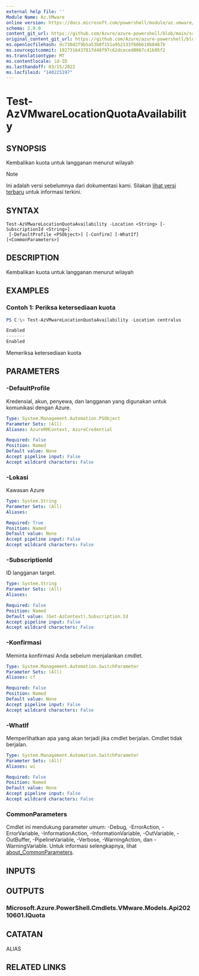 ```yaml
---
external help file: ''
Module Name: Az.VMware
online version: https://docs.microsoft.com/powershell/module/az.vmware/test-azvmwarelocationquotaavailability
schema: 2.0.0
content_git_url: https://github.com/Azure/azure-powershell/blob/main/src/VMware/help/Test-AzVMwareLocationQuotaAvailability.md
original_content_git_url: https://github.com/Azure/azure-powershell/blob/main/src/VMware/help/Test-AzVMwareLocationQuotaAvailability.md
ms.openlocfilehash: dc730d2f9b5a53b0f151a952133f60b610b8467b
ms.sourcegitcommit: 1927316437817d48f97c62dceced0067c41b95f2
ms.translationtype: MT
ms.contentlocale: id-ID
ms.lasthandoff: 03/15/2022
ms.locfileid: "140225197"
---
```

# Test-AzVMwareLocationQuotaAvailability

## SYNOPSIS
Kembalikan kuota untuk langganan menurut wilayah

> [!NOTE]
>Ini adalah versi sebelumnya dari dokumentasi kami. Silakan [lihat versi terbaru](/powershell/module/az.vmware/test-azvmwarelocationquotaavailability) untuk informasi terkini.

## SYNTAX

```
Test-AzVMwareLocationQuotaAvailability -Location <String> [-SubscriptionId <String>]
 [-DefaultProfile <PSObject>] [-Confirm] [-WhatIf] [<CommonParameters>]
```

## DESCRIPTION
Kembalikan kuota untuk langganan menurut wilayah

## EXAMPLES

### Contoh 1: Periksa ketersediaan kuota
```powershell
PS C:\> Test-AzVMwareLocationQuotaAvailability -Location centralus

Enabled
-------
Enabled
```

Memeriksa ketersediaan kuota

## PARAMETERS

### -DefaultProfile
Kredensial, akun, penyewa, dan langganan yang digunakan untuk komunikasi dengan Azure.

```yaml
Type: System.Management.Automation.PSObject
Parameter Sets: (All)
Aliases: AzureRMContext, AzureCredential

Required: False
Position: Named
Default value: None
Accept pipeline input: False
Accept wildcard characters: False
```

### -Lokasi
Kawasan Azure

```yaml
Type: System.String
Parameter Sets: (All)
Aliases:

Required: True
Position: Named
Default value: None
Accept pipeline input: False
Accept wildcard characters: False
```

### -SubscriptionId
ID langganan target.

```yaml
Type: System.String
Parameter Sets: (All)
Aliases:

Required: False
Position: Named
Default value: (Get-AzContext).Subscription.Id
Accept pipeline input: False
Accept wildcard characters: False
```

### -Konfirmasi
Meminta konfirmasi Anda sebelum menjalankan cmdlet.

```yaml
Type: System.Management.Automation.SwitchParameter
Parameter Sets: (All)
Aliases: cf

Required: False
Position: Named
Default value: None
Accept pipeline input: False
Accept wildcard characters: False
```

### -WhatIf
Memperlihatkan apa yang akan terjadi jika cmdlet berjalan.
Cmdlet tidak berjalan.

```yaml
Type: System.Management.Automation.SwitchParameter
Parameter Sets: (All)
Aliases: wi

Required: False
Position: Named
Default value: None
Accept pipeline input: False
Accept wildcard characters: False
```

### CommonParameters
Cmdlet ini mendukung parameter umum: -Debug, -ErrorAction, -ErrorVariable, -InformationAction, -InformationVariable, -OutVariable, -OutBuffer, -PipelineVariable, -Verbose, -WarningAction, dan -WarningVariable. Untuk informasi selengkapnya, lihat [about_CommonParameters](http://go.microsoft.com/fwlink/?LinkID=113216).

## INPUTS

## OUTPUTS

### Microsoft.Azure.PowerShell.Cmdlets.VMware.Models.Api20210601.IQuota

## CATATAN

ALIAS

## RELATED LINKS

